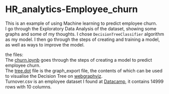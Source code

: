 # HR_analytics-Employee_churn

This is an example of using Machine learning to predict employee churn.<br>
I go through the Exploratory Data Analysis of the dataset, showing some graphs and some of my thoughts.
I chose `DecisionTreeClassifier` algorithm as my model.
I then go through the steps of creating and training a model, as well as ways to improve the model.

the files:<br>
The [churn.ipynb](./churn.ipynb) goes through the steps of creating a model to predict employee churn.<br>
The [tree.dot](./tree.dot) file is the graph_export file, the contents of which can be used to visualise the Decision Tree on [webgraphviz](www.webgraphviz).<br>
Turnover.csv is an employee dataset I found at [Datacamp](www.datacamp.com), it contains 14999 rows with 10 columns.
